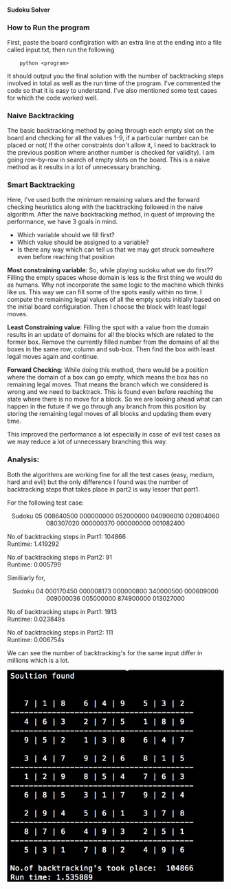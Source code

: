 #### Sudoku Solver
### How to Run the program

First, paste the board configiration with an extra line at the ending into a file called input.txt, then run the following

		python <program>

It should output you the final solution with the number of backtracking steps involved in total as well as the run time of the program. I've commented the code so that it is easy to understand. I've also mentioned some test cases for which the code worked well.

### Naive Backtracking

The basic backtracking method by going through each empty slot on the board and checking for all the values 1-9, if a particular number can be placed or not( If the other constraints don't allow it, I need to backtrack to the previous position where another number is checked for validity). I am going row-by-row in search of empty slots on the board. This is a naive method as it results in a lot of unnecessary branching.

### Smart Backtracking

Here, I've used both the minimum remaining values and the forward checking heuristics along with the backtracking followed in the naive algorithm. After the naive backtracking method, in quest of improving the performance, we have 3 goals in mind.

* Which variable should we fill first?
* Which value should be assigned to a variable?  
* Is there any way which can tell us that we may get struck somewhere even before reaching that position

**Most constraining variable**: So, while playing sudoku what we do first?? Filling the empty spaces whose domain is less is the first thing we would do as humans. Why not incorporate the same logic to the machine which thinks like us. This way we can fill some of the spots easily within no time. I compute the remaining legal values of all the empty spots initially based on the initial board configuration. Then I choose the block with least legal moves.

**Least Constraining value**: Filling the spot with a value from the domain results in an update of domains for all the blocks which are related to the former box. Remove the currently filled number from the domains of all the boxes in the same row, column and sub-box. Then find the box with least legal moves again and continue.


**Forward Checking**: While doing this method, there would be a position where the domain of a box can go empty, which means the box has no remaining legal moves. That means the branch which we considered is wrong and we need to backtrack. This is found even before reaching the state where there is no move for a block. So we are looking ahead what can happen in the future if we go through any branch from this position by storing the remaining legal moves of all blocks and updating them every time.


This improved the performance a lot especially in case of evil test cases as we may reduce a lot of unnecessary branching this way.



### Analysis:

Both the algorithms are working fine for all the test cases (easy, medium, hard and evil) but the only difference I found was the number of backtracking steps that takes place in part2 is way lesser that part1.


For the following test case:

<center>					Sudoku 05  
					008640500  
					000000000  
					052000000  
					040906010  
					020804060  
					080307020  
					000000370  
					000000000  
					001082400  </center>


No.of backtracking steps in Part1: 104866  
Runtime: 1.419292

No.of backtracking steps in Part2: 91			
Runtime: 0.005799


Similiiarly for,

<center>Sudoku 04  
000170450  
000008173  
000000800  
340000500  
000609000  
009000036  
005000000  
874900000  
013027000  </center>

No.of backtracking steps in Part1: 1913	 
Runtime: 0.023849s  

No.of backtracking steps in Part2: 111		
Runtime: 0.006754s

We can see the number of backtracking's for the same input differ in millions which is a lot.

![Image](./figure_1.jpeg)
